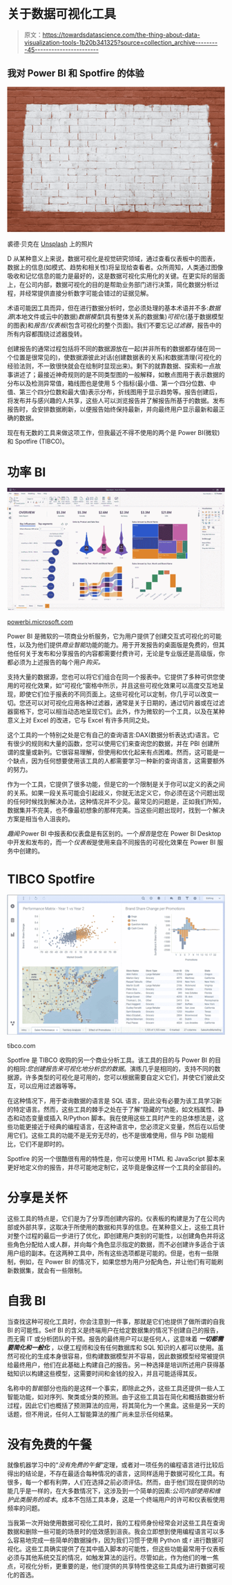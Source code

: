 # 关于数据可视化工具

> 原文：<https://towardsdatascience.com/the-thing-about-data-visualization-tools-1b20b341325?source=collection_archive---------45----------------------->

## 我对 Power BI 和 Spotfire 的体验

![](img/cf43599d50e2d147649b8e090023238c.png)

裘德·贝克在 [Unsplash](https://unsplash.com/?utm_source=unsplash&utm_medium=referral&utm_content=creditCopyText) 上的照片

D 从某种意义上来说，数据可视化是视觉研究领域，通过查看仪表板中的图表，数据上的信息(如模式、趋势和相关性)将呈现给查看者。众所周知，人类通过图像吸收和记忆信息的能力是最好的，这是数据可视化实用化的关键。在更实际的层面上，在公司内部，数据可视化的目的是帮助业务部门进行决策，简化数据分析过程，并经常提供直接分析数字可能会错过的证据见解。

术语可能因工具而异，但在进行数据分析时，您必须处理的基本术语并不多:*数据源*(本地文件或云中的数据)*数据模型*(具有整体关系的数据集)*可视化*(基于数据模型的图表)和*报告/仪表板*(包含可视化的整个页面)。我们不要忘记*过滤器*，报告中的所有内容都围绕过滤器旋转。

创建报告的通常过程包括将不同的数据源放在一起(并非所有的数据都存储在同一个位置是很常见的)，使数据源彼此对话(创建数据表的关系)和数据清理(可视化的经验法则，不一致很快就会在绘制时显现出来)。剩下的就靠数据、探索和一点故事讲述了；最接近神奇规则的是不同类型图的一般解释，如散点图用于表示数据的分布以及检测异常值，箱线图也是使用 5 个指标(最小值、第一个四分位数、中值、第三个四分位数和最大值)表示分布，折线图用于显示趋势等。报告创建后，将发布并与感兴趣的人共享，这些人可以浏览报告并了解报告所基于的数据。发布报告时，会安排数据刷新，以便报告始终保持最新，并向最终用户显示最新和最正确的数据。

现在有无数的工具来做这项工作，但我最近不得不使用的两个是 Power BI(微软)和 Spotfire (TIBCO)。

# 功率 BI

![](img/11fc2137753c1aa0b383dc08c7f03a21.png)

[powerbi.microsoft.com](https://powerbi.microsoft.com/it-it/)

Power BI 是微软的一项商业分析服务，它为用户提供了创建交互式可视化的可能性，以及为他们提供*商业智能*功能的能力。用于开发报告的桌面版是免费的，但其他任何关于发布和分享报告的内容都需要付费许可，无论是专业版还是高级版，你都必须为上述报告的每个用户*购买。*

支持大量的数据源，您也可以将它们组合在同一个报表中。它提供了多种可供您使用的可视化效果，如“可视化”窗格中所示，并且这些可视化效果可以高度交互地呈现，即使它们位于报表的不同页面上。这些可视化可以定制，你几乎可以改变一切。您还可以对可视化应用各种过滤器，通常是关于日期的，通过切片器或在过滤器窗格下，您可以相当动态地呈现它们。此外，作为微软的一个工具，以及在某种意义上对 Excel 的改进，它与 Excel 有许多共同之处。

这个工具的一个特别之处是它有自己的查询语言:DAX(数据分析表达式)语言。它有很少的规则和大量的函数，您可以使用它们来查询您的数据，并在 PBI 创建所谓的度量或新列。它很容易理解，但使用和优化起来有点困难。然而，这可能是一个缺点，因为任何想要使用该工具的人都需要学习一种新的查询语言，这需要额外的努力。

作为一个工具，它提供了很多功能，但是它的一个限制是关于你可以定义的表之间的关系。如果一段关系可能会引起歧义，你就无法定义它，你必须在这个问题出现的任何时候找到解决办法，这种情况并不少见。最常见的问题是，正如我们所知，数据集并不完美，也不像最初想象的那样完美。当这些问题出现时，找到一个解决方案是相当令人沮丧的。

*趣闻*:Power BI 中报表和仪表盘是有区别的。一个*报告*是您在 Power BI Desktop 中开发和发布的，而一个*仪表板*是使用来自不同报告的可视化效果在 Power BI 服务中创建的。

# TIBCO Spotfire

![](img/14ed9be64217eaa2d5bc3fc4df01de4c.png)

tibco.com

Spotfire 是 TIBCO 收购的另一个商业分析工具。该工具的目的与 Power BI 的目的相同:*您创建报告来可视化地分析您的数据*。演练几乎是相同的，支持不同的数据源，许多类型的可视化是可用的，您可以根据需要自定义它们，并使它们彼此交互，可以应用过滤器等等。

在这种情况下，用于查询数据的语言是 SQL 语言，因此没有必要为该工具学习新的特定语言。然而，这些工具的棘手之处在于了解“隐藏的”功能，如文档属性、静态和动态变量或插入 R/Python 脚本。我在使用这些工具时产生的总体想法是，这些功能更接近于经典的编程语言，在这种语言中，您必须定义变量，然后在以后使用它们。这些工具的功能不是无穷无尽的，也不是很难使用，但与 PBI 功能相比，它们不是即时的。

Spotfire 的另一个很酷很有用的特性是，你可以使用 HTML 和 JavaScript 脚本来更好地定义你的报告，并尽可能地定制它，这毕竟是像这样一个工具的全部目的。

# 分享是关怀

这些工具的特点是，它们是为了分享而创建内容的。仪表板的构建是为了在公司内部或外部共享，这取决于所使用的数据和共享的信息。在某种意义上，这些工具针对整个过程的最后一步进行了优化，即创建用户类别的可能性，以创建角色并将这些角色分配给人或人群，并向每个角色显示指定的数据，而不必创建许多适合于该用户组的副本。在这两种工具中，所有这些选项都是可能的。但是，也有一些限制，例如，在 Power BI 的情况下，如果您想为用户分配角色，并让他们有可能刷新数据集，就会有一些限制。

# 自我 BI

当查找这种可视化工具时，你会注意到一件事，那就是它们也提供了做所谓的自我 BI 的可能性。Self BI 的含义是终端用户在给定数据集的情况下创建自己的报告，而无需 IT 或分析团队的干预。报告的最终用户可以是任何人，这意味着 ***一切都需要简化和一般化*** ，以便工程师和没有任何数据库和 SQL 知识的人都可以使用。虽然可视化的生成本身很容易，但构建数据模型并不容易，因此数据模型经常被提供给最终用户，他们在此基础上构建自己的报告。另一种选择是培训所述用户获得基础知识以构建这些模型，这需要时间和金钱的投入，并且可能适得其反。

名称中的*智能*部分也指的是这样一个事实，即除此之外，这些工具还提供一些人工智能功能，如对序列、聚类或分类的预测。由于这些工具旨在简化和概括数据分析过程，因此它们也概括了预测算法的应用，将其简化为一个黑盒。这些是另一天的话题，但不用说，任何人工智能算法的推广尚未显示任何结果。

# 没有免费的午餐

就像机器学习中的“*没有免费的午餐*”定理，或者对一项任务的编程语言进行比较后得出的结论是，不存在最适合每种情况的语言，这同样适用于数据可视化工具。有很多，每一个都有利弊，人们在选择之前必须评估。然而，由于他们现在提供的功能几乎是一样的，在大多数情况下，这涉及到一个简单的因素:*公司内部使用和维护此类服务的成本*。成本不包括工具本身，这是一个终端用户的许可和仪表板使用频率的问题。

当我第一次开始使用数据可视化工具时，我的工程师身份经常会对这些工具在查询数据和删除一些可能的场景时的低效感到沮丧。我会立即想到使用编程语言可以多么容易地完成一些简单的数据操作，因为我们习惯于使用 Python 或 r 进行数据可视化。这些工具确实提供了在其中插入脚本的可能性，但这些功能最常用于仪表板必须与其他系统交互的情况，如触发算法的运行。尽管如此，作为他们的唯一焦点，可视化分析，更重要的是，他们提供的共享特性使这些工具成为进行数据可视化的首选。